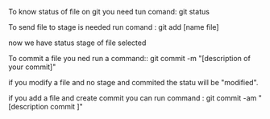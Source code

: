 To know status of file on git you need tun comand:
 git status

To send file to stage is needed run comand :
git add [name file]

now we have status stage of file selected

To  commit  a file you ned run a command::
git commit -m "[description of your commit]"

if you modify a file and no stage and commited the statu will be "modified".

if you add a file and  create commit you can run command :
git commit -am "[description commit ]"